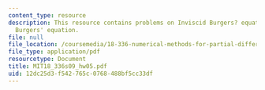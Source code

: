 ```yaml
---
content_type: resource
description: This resource contains problems on Inviscid Burgers? equation and Viscous
  Burgers' equation.
file: null
file_location: /coursemedia/18-336-numerical-methods-for-partial-differential-equations-spring-2009/12dc25d3f542765c0768488bf5cc33df_MIT18_336s09_hw05.pdf
file_type: application/pdf
resourcetype: Document
title: MIT18_336s09_hw05.pdf
uid: 12dc25d3-f542-765c-0768-488bf5cc33df
---
```

